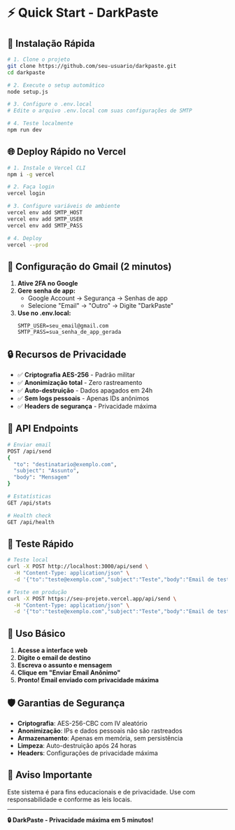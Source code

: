 # ⚡ Quick Start - DarkPaste

## 🚀 Instalação Rápida

```bash
# 1. Clone o projeto
git clone https://github.com/seu-usuario/darkpaste.git
cd darkpaste

# 2. Execute o setup automático
node setup.js

# 3. Configure o .env.local
# Edite o arquivo .env.local com suas configurações de SMTP

# 4. Teste localmente
npm run dev
```

## 🌐 Deploy Rápido no Vercel

```bash
# 1. Instale o Vercel CLI
npm i -g vercel

# 2. Faça login
vercel login

# 3. Configure variáveis de ambiente
vercel env add SMTP_HOST
vercel env add SMTP_USER  
vercel env add SMTP_PASS

# 4. Deploy
vercel --prod
```

## 📧 Configuração do Gmail (2 minutos)

1. **Ative 2FA no Google**
2. **Gere senha de app:**
   - Google Account → Segurança → Senhas de app
   - Selecione "Email" → "Outro" → Digite "DarkPaste"
3. **Use no .env.local:**
   ```env
   SMTP_USER=seu_email@gmail.com
   SMTP_PASS=sua_senha_de_app_gerada
   ```

## 🔒 Recursos de Privacidade

- ✅ **Criptografia AES-256** - Padrão militar
- ✅ **Anonimização total** - Zero rastreamento
- ✅ **Auto-destruição** - Dados apagados em 24h
- ✅ **Sem logs pessoais** - Apenas IDs anônimos
- ✅ **Headers de segurança** - Privacidade máxima

## 📡 API Endpoints

```bash
# Enviar email
POST /api/send
{
  "to": "destinatario@exemplo.com",
  "subject": "Assunto",
  "body": "Mensagem"
}

# Estatísticas
GET /api/stats

# Health check
GET /api/health
```

## 🧪 Teste Rápido

```bash
# Teste local
curl -X POST http://localhost:3000/api/send \
  -H "Content-Type: application/json" \
  -d '{"to":"teste@exemplo.com","subject":"Teste","body":"Email de teste"}'

# Teste em produção
curl -X POST https://seu-projeto.vercel.app/api/send \
  -H "Content-Type: application/json" \
  -d '{"to":"teste@exemplo.com","subject":"Teste","body":"Email de teste"}'
```

## 🎯 Uso Básico

1. **Acesse a interface web**
2. **Digite o email de destino**
3. **Escreva o assunto e mensagem**
4. **Clique em "Enviar Email Anônimo"**
5. **Pronto! Email enviado com privacidade máxima**

## 🛡️ Garantias de Segurança

- **Criptografia**: AES-256-CBC com IV aleatório
- **Anonimização**: IPs e dados pessoais não são rastreados
- **Armazenamento**: Apenas em memória, sem persistência
- **Limpeza**: Auto-destruição após 24 horas
- **Headers**: Configurações de privacidade máxima

## 🚨 Aviso Importante

Este sistema é para fins educacionais e de privacidade. Use com responsabilidade e conforme as leis locais.

---

**🔒 DarkPaste - Privacidade máxima em 5 minutos!**
